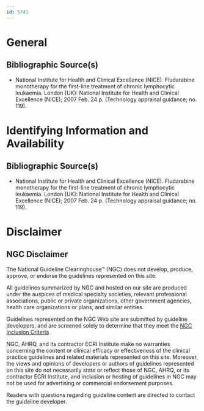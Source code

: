 ```yaml
---
id: 5741
---
```


# General

## Bibliographic Source(s)

- National Institute for Health and Clinical Excellence (NICE). Fludarabine monotherapy for the first-line treatment of chronic lymphocytic leukaemia. London (UK): National Institute for Health and Clinical Excellence (NICE); 2007 Feb. 24 p. (Technology appraisal guidance; no. 119).

# Identifying Information and Availability

## Bibliographic Source(s)

- National Institute for Health and Clinical Excellence (NICE). Fludarabine monotherapy for the first-line treatment of chronic lymphocytic leukaemia. London (UK): National Institute for Health and Clinical Excellence (NICE); 2007 Feb. 24 p. (Technology appraisal guidance; no. 119).

# Disclaimer

## NGC Disclaimer

The National Guideline Clearinghouse™ (NGC) does not develop, produce, approve, or endorse the guidelines represented on this site.

All guidelines summarized by NGC and hosted on our site are produced under the auspices of medical specialty societies, relevant professional associations, public or private organizations, other government agencies, health care organizations or plans, and similar entities.

Guidelines represented on the NGC Web site are submitted by guideline developers, and are screened solely to determine that they meet the [NGC Inclusion Criteria](/help-and-about/summaries/inclusion-criteria).

NGC, AHRQ, and its contractor ECRI Institute make no warranties concerning the content or clinical efficacy or effectiveness of the clinical practice guidelines and related materials represented on this site. Moreover, the views and opinions of developers or authors of guidelines represented on this site do not necessarily state or reflect those of NGC, AHRQ, or its contractor ECRI Institute, and inclusion or hosting of guidelines in NGC may not be used for advertising or commercial endorsement purposes.

Readers with questions regarding guideline content are directed to contact the guideline developer.

